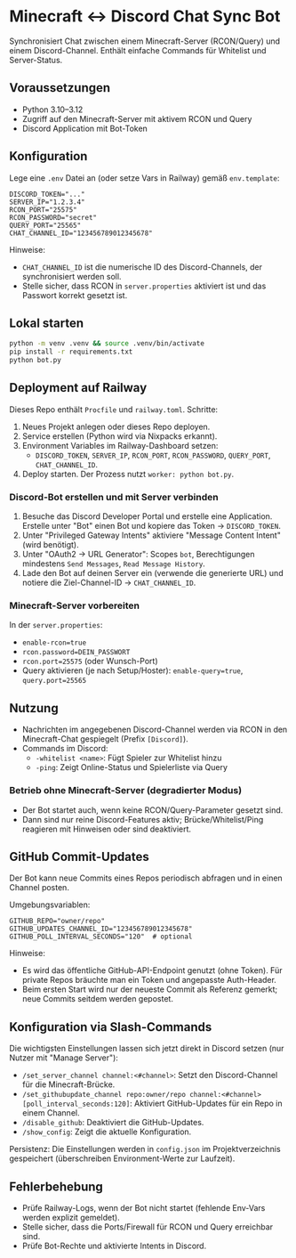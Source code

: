 # Minecraft ↔ Discord Chat Sync Bot

Synchronisiert Chat zwischen einem Minecraft-Server (RCON/Query) und einem Discord-Channel. Enthält einfache Commands für Whitelist und Server-Status.

## Voraussetzungen
- Python 3.10–3.12
- Zugriff auf den Minecraft-Server mit aktivem RCON und Query
- Discord Application mit Bot-Token

## Konfiguration
Lege eine `.env` Datei an (oder setze Vars in Railway) gemäß `env.template`:

```
DISCORD_TOKEN="..."
SERVER_IP="1.2.3.4"
RCON_PORT="25575"
RCON_PASSWORD="secret"
QUERY_PORT="25565"
CHAT_CHANNEL_ID="123456789012345678"
```

Hinweise:
- `CHAT_CHANNEL_ID` ist die numerische ID des Discord-Channels, der synchronisiert werden soll.
- Stelle sicher, dass RCON in `server.properties` aktiviert ist und das Passwort korrekt gesetzt ist.

## Lokal starten
```bash
python -m venv .venv && source .venv/bin/activate
pip install -r requirements.txt
python bot.py
```

## Deployment auf Railway
Dieses Repo enthält `Procfile` und `railway.toml`. Schritte:

1) Neues Projekt anlegen oder dieses Repo deployen.
2) Service erstellen (Python wird via Nixpacks erkannt).
3) Environment Variables im Railway-Dashboard setzen:
   - `DISCORD_TOKEN`, `SERVER_IP`, `RCON_PORT`, `RCON_PASSWORD`, `QUERY_PORT`, `CHAT_CHANNEL_ID`.
4) Deploy starten. Der Prozess nutzt `worker: python bot.py`.

### Discord-Bot erstellen und mit Server verbinden
1) Besuche das Discord Developer Portal und erstelle eine Application. Erstelle unter "Bot" einen Bot und kopiere das Token → `DISCORD_TOKEN`.
2) Unter "Privileged Gateway Intents" aktiviere "Message Content Intent" (wird benötigt).
3) Unter "OAuth2 → URL Generator": Scopes `bot`, Berechtigungen mindestens `Send Messages`, `Read Message History`.
4) Lade den Bot auf deinen Server ein (verwende die generierte URL) und notiere die Ziel-Channel-ID → `CHAT_CHANNEL_ID`.

### Minecraft-Server vorbereiten
In der `server.properties`:
- `enable-rcon=true`
- `rcon.password=DEIN_PASSWORT`
- `rcon.port=25575` (oder Wunsch-Port)
- Query aktivieren (je nach Setup/Hoster): `enable-query=true`, `query.port=25565`

## Nutzung
- Nachrichten im angegebenen Discord-Channel werden via RCON in den Minecraft-Chat gespiegelt (Prefix `[Discord]`).
- Commands im Discord:
  - `-whitelist <name>`: Fügt Spieler zur Whitelist hinzu
  - `-ping`: Zeigt Online-Status und Spielerliste via Query

### Betrieb ohne Minecraft-Server (degradierter Modus)
- Der Bot startet auch, wenn keine RCON/Query-Parameter gesetzt sind.
- Dann sind nur reine Discord-Features aktiv; Brücke/Whitelist/Ping reagieren mit Hinweisen oder sind deaktiviert.

## GitHub Commit-Updates
Der Bot kann neue Commits eines Repos periodisch abfragen und in einen Channel posten.

Umgebungsvariablen:
```
GITHUB_REPO="owner/repo"
GITHUB_UPDATES_CHANNEL_ID="123456789012345678"
GITHUB_POLL_INTERVAL_SECONDS="120"  # optional
```

Hinweise:
- Es wird das öffentliche GitHub-API-Endpoint genutzt (ohne Token). Für private Repos bräuchte man ein Token und angepasste Auth-Header.
- Beim ersten Start wird nur der neueste Commit als Referenz gemerkt; neue Commits seitdem werden gepostet.

## Konfiguration via Slash-Commands
Die wichtigsten Einstellungen lassen sich jetzt direkt in Discord setzen (nur Nutzer mit "Manage Server"):

- `/set_server_channel channel:<#channel>`: Setzt den Discord-Channel für die Minecraft-Brücke.
- `/set_githubupdate_channel repo:owner/repo channel:<#channel> [poll_interval_seconds:120]`: Aktiviert GitHub-Updates für ein Repo in einem Channel.
- `/disable_github`: Deaktiviert die GitHub-Updates.
- `/show_config`: Zeigt die aktuelle Konfiguration.

Persistenz: Die Einstellungen werden in `config.json` im Projektverzeichnis gespeichert (überschreiben Environment-Werte zur Laufzeit).

## Fehlerbehebung
- Prüfe Railway-Logs, wenn der Bot nicht startet (fehlende Env-Vars werden explizit gemeldet).
- Stelle sicher, dass die Ports/Firewall für RCON und Query erreichbar sind.
- Prüfe Bot-Rechte und aktivierte Intents in Discord.
